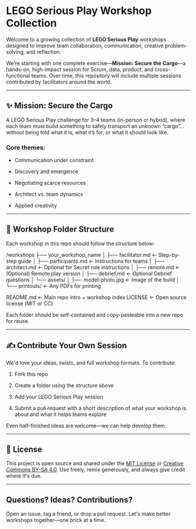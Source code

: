  
# LEGO Serious Play Workshop Collection



Welcome to a growing collection of **LEGO Serious Play** workshops designed to improve team collaboration, communication, creative problem-solving, and reflection.



We’re starting with one complete exercise—**Mission: Secure the Cargo**—a hands-on, high-impact session for Scrum, data, product, and cross-functional teams. Over time, this repository will include multiple sessions contributed by facilitators around the world.



---



## ✨ Mission: Secure the Cargo



A LEGO Serious Play challenge for 3–4 teams (in-person or hybrid), where each team must build something to safely transport an unknown “cargo”… without being told what it is, what it’s for, or what it should look like.



### Core themes:

- Communication under constraint

- Discovery and emergence

- Negotiating scarce resources

- Architect vs. team dynamics

- Applied creativity



---



## 🧱 Workshop Folder Structure



Each workshop in this repo should follow the structure below:

/workshops
├── your_workshop_name 
│ ├── facilitator.md          ← Step-by-step guide
│ ├── participants.md         ← Instructions for teams
│ ├── architect.md            ← Optional for Secret role instructions
│ ├── remote.md               ← (Optional) Remote play version
│ ├── debrief.md              ← Optional Debrief questions
│   └── assets/
│       ├── model-photo.jpg     ← Image of the build
│       └── printouts/          ← Any PDFs for printing
 
 
 
README.md                       ← Main repo intro + workshop index
LICENSE                         ← Open source license (MIT or CC)


Each folder should be self-contained and copy-pasteable into a new repo for reuse.



---



## ✍️ Contribute Your Own Session



We'd love your ideas, twists, and full workshop formats. To contribute:



1. Fork this repo

2. Create a folder using the structure above

3. Add your LEGO Serious Play session

4. Submit a pull request with a short description of what your workshop is about and what it helps teams explore



Even half-finished ideas are welcome—we can help develop them.




---



## 🤝 License



This project is open source and shared under the [MIT License](LICENSE) or [Creative Commons BY-SA 4.0](https://creativecommons.org/licenses/by-sa/4.0/). Use freely, remix generously, and always give credit where it's due.



---



## Questions? Ideas? Contributions?



Open an issue, tag a friend, or drop a pull request. Let's make better workshops together—one brick at a time.


 
